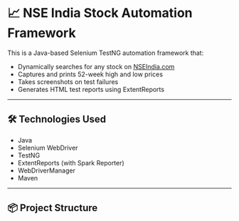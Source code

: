 # 📈 NSE India Stock Automation Framework

This is a Java-based Selenium TestNG automation framework that:

- Dynamically searches for any stock on [NSEIndia.com](https://www.nseindia.com)
- Captures and prints 52-week high and low prices
- Takes screenshots on test failures
- Generates HTML test reports using ExtentReports

---

## 🛠️ Technologies Used

- Java
- Selenium WebDriver
- TestNG
- ExtentReports (with Spark Reporter)
- WebDriverManager
- Maven

---

## 📦 Project Structure

